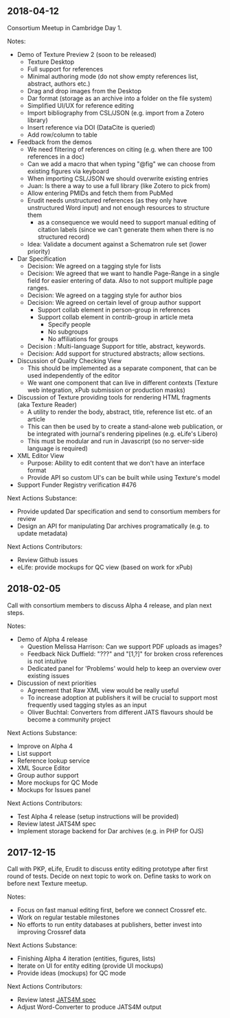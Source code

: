 ## 2018-04-12

Consortium Meetup in Cambridge Day 1.

Notes:

- Demo of Texture Preview 2 (soon to be released)
  - Texture Desktop
  - Full support for references
  - Minimal authoring mode (do not show empty references list, abstract, authors etc.)
  - Drag and drop images from the Desktop
  - Dar format (storage as an archive into a folder on the file system)
  - Simplified UI/UX for reference editing
  - Import bibliography from CSL/JSON (e.g. import from a Zotero library)
  - Insert reference via DOI (DataCite is queried)
  - Add row/column to table
- Feedback from the demos
  - We need filtering of references on citing (e.g. when there are 100 references in a doc)
  - Can we add a macro that when typing "@fig" we can choose from existing figures via keyboard
  - When importing CSL/JSON we should overwrite existing entries
  - Juan: Is there a way to use a full library (like Zotero to pick from)
  - Allow entering PMIDs and fetch them from PubMed
  - Erudit needs unstructured references (as they only have unstructured Word input) and not enough resources to structure them
    - as a consequence we would need to support manual editing of citation labels (since we can't generate them when there is no structured record)
  - Idea: Validate a document against a Schematron rule set (lower priority)
- Dar Specification
  - Decision: We agreed on a tagging style for lists
  - Decision: We agreed that we want to handle Page-Range in a single field for easier entering of data. Also to not support multiple page ranges.
  - Decision: We agreed on a tagging style for author bios
  - Decision: We agreed on certain level of group author support
    - Support collab element in person-group in references
    - Support collab element in contrib-group in article meta
      - Specify people
      - No subgroups
      - No affiliations for groups
  - Decision : Multi-language Support for title, abstract, keywords.
  - Decision: Add support for structured abstracts; allow sections.
- Discussion of Quality Checking View
  - This should be implemented as a separate component, that can be used independently of the editor
  - We want one component that can live in different contexts (Texture web integration, xPub submission or production masks)
- Discussion of Texture providing tools for rendering HTML fragments (aka Texture Reader)
  - A utility to render the body, abstract, title, reference list etc. of an article
  - This can then be used by to create a stand-alone web publication, or be integrated with journal's rendering pipelines (e.g. eLife's Libero)
  - This must be modular and run in Javascript (so no server-side language is required)
- XML Editor View
  - Purpose: Ability to edit content that we don't have an interface format
  - Provide API so custom UI's can be built while using Texture's model
- Support Funder Registry verification #476

Next Actions Substance:

  - Provide updated Dar specification and send to consortium members for review
  - Design an API for manipulating Dar archives programatically (e.g. to update metadata)

Next Actions Contributors:

- Review Github issues
- eLife: provide mockups for QC view (based on work for xPub)

## 2018-02-05

Call with consortium members to discuss Alpha 4 release, and plan next steps.

Notes:

- Demo of Alpha 4 release
  - Question Melissa Harrison: Can we support PDF uploads as images?
  - Feedback Nick Duffield: "???" and "[1,?]" for broken cross references is not intuitive
  - Dedicated panel for 'Problems' would help to keep an overview over existing issues
- Discussion of next priorities
  - Agreement that Raw XML view would be really useful
  - To increase adoption at publishers it will be crucial to support most frequently used tagging styles as an input
  - Oliver Buchtal: Converters from different JATS flavours should be become a community project

Next Actions Substance:

- Improve on Alpha 4
- List support
- Reference lookup service
- XML Source Editor
- Group author support
- More mockups for QC Mode
- Mockups for Issues panel

Next Actions Contributors:

- Test Alpha 4 release (setup instructions will be provided)
- Review latest JATS4M spec
- Implement storage backend for Dar archives (e.g. in PHP for OJS)

## 2017-12-15

Call with PKP, eLife, Erudit to discuss entity editing prototype after first round of tests. Decide on next topic to work on. Define tasks to work on before next Texture meetup.

Notes:

- Focus on fast manual editing first, before we connect Crossref etc.
- Work on regular testable milestones
- No efforts to run entity databases at publishers, better invest into improving Crossref data

Next Actions Substance:

- Finishing Alpha 4 iteration (entities, figures, lists)
- Iterate on UI for entity editing (provide UI mockups)
- Provide ideas (mockups) for QC mode

Next Actions Contributors:

- Review latest [JATS4M spec](https://github.com/substance/texture/blob/master/docs/JATS4M.md)
- Adjust Word-Converter to produce JATS4M output
